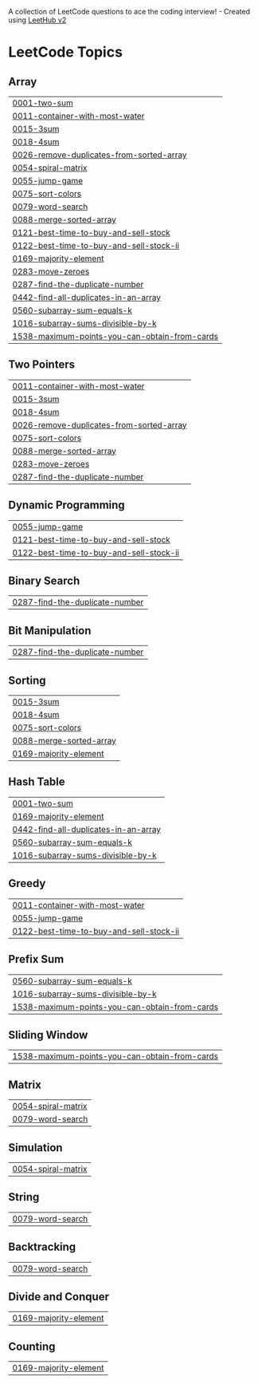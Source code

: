 A collection of LeetCode questions to ace the coding interview! - Created using [LeetHub v2](https://github.com/arunbhardwaj/LeetHub-2.0)
<!---LeetCode Topics Start-->
# LeetCode Topics
## Array
|  |
| ------- |
| [0001-two-sum](https://github.com/Dinkar12/-CrackYourPlacement/tree/master/0001-two-sum) |
| [0011-container-with-most-water](https://github.com/Dinkar12/-CrackYourPlacement/tree/master/0011-container-with-most-water) |
| [0015-3sum](https://github.com/Dinkar12/-CrackYourPlacement/tree/master/0015-3sum) |
| [0018-4sum](https://github.com/Dinkar12/-CrackYourPlacement/tree/master/0018-4sum) |
| [0026-remove-duplicates-from-sorted-array](https://github.com/Dinkar12/-CrackYourPlacement/tree/master/0026-remove-duplicates-from-sorted-array) |
| [0054-spiral-matrix](https://github.com/Dinkar12/-CrackYourPlacement/tree/master/0054-spiral-matrix) |
| [0055-jump-game](https://github.com/Dinkar12/-CrackYourPlacement/tree/master/0055-jump-game) |
| [0075-sort-colors](https://github.com/Dinkar12/-CrackYourPlacement/tree/master/0075-sort-colors) |
| [0079-word-search](https://github.com/Dinkar12/-CrackYourPlacement/tree/master/0079-word-search) |
| [0088-merge-sorted-array](https://github.com/Dinkar12/-CrackYourPlacement/tree/master/0088-merge-sorted-array) |
| [0121-best-time-to-buy-and-sell-stock](https://github.com/Dinkar12/-CrackYourPlacement/tree/master/0121-best-time-to-buy-and-sell-stock) |
| [0122-best-time-to-buy-and-sell-stock-ii](https://github.com/Dinkar12/-CrackYourPlacement/tree/master/0122-best-time-to-buy-and-sell-stock-ii) |
| [0169-majority-element](https://github.com/Dinkar12/-CrackYourPlacement/tree/master/0169-majority-element) |
| [0283-move-zeroes](https://github.com/Dinkar12/-CrackYourPlacement/tree/master/0283-move-zeroes) |
| [0287-find-the-duplicate-number](https://github.com/Dinkar12/-CrackYourPlacement/tree/master/0287-find-the-duplicate-number) |
| [0442-find-all-duplicates-in-an-array](https://github.com/Dinkar12/-CrackYourPlacement/tree/master/0442-find-all-duplicates-in-an-array) |
| [0560-subarray-sum-equals-k](https://github.com/Dinkar12/-CrackYourPlacement/tree/master/0560-subarray-sum-equals-k) |
| [1016-subarray-sums-divisible-by-k](https://github.com/Dinkar12/-CrackYourPlacement/tree/master/1016-subarray-sums-divisible-by-k) |
| [1538-maximum-points-you-can-obtain-from-cards](https://github.com/Dinkar12/-CrackYourPlacement/tree/master/1538-maximum-points-you-can-obtain-from-cards) |
## Two Pointers
|  |
| ------- |
| [0011-container-with-most-water](https://github.com/Dinkar12/-CrackYourPlacement/tree/master/0011-container-with-most-water) |
| [0015-3sum](https://github.com/Dinkar12/-CrackYourPlacement/tree/master/0015-3sum) |
| [0018-4sum](https://github.com/Dinkar12/-CrackYourPlacement/tree/master/0018-4sum) |
| [0026-remove-duplicates-from-sorted-array](https://github.com/Dinkar12/-CrackYourPlacement/tree/master/0026-remove-duplicates-from-sorted-array) |
| [0075-sort-colors](https://github.com/Dinkar12/-CrackYourPlacement/tree/master/0075-sort-colors) |
| [0088-merge-sorted-array](https://github.com/Dinkar12/-CrackYourPlacement/tree/master/0088-merge-sorted-array) |
| [0283-move-zeroes](https://github.com/Dinkar12/-CrackYourPlacement/tree/master/0283-move-zeroes) |
| [0287-find-the-duplicate-number](https://github.com/Dinkar12/-CrackYourPlacement/tree/master/0287-find-the-duplicate-number) |
## Dynamic Programming
|  |
| ------- |
| [0055-jump-game](https://github.com/Dinkar12/-CrackYourPlacement/tree/master/0055-jump-game) |
| [0121-best-time-to-buy-and-sell-stock](https://github.com/Dinkar12/-CrackYourPlacement/tree/master/0121-best-time-to-buy-and-sell-stock) |
| [0122-best-time-to-buy-and-sell-stock-ii](https://github.com/Dinkar12/-CrackYourPlacement/tree/master/0122-best-time-to-buy-and-sell-stock-ii) |
## Binary Search
|  |
| ------- |
| [0287-find-the-duplicate-number](https://github.com/Dinkar12/-CrackYourPlacement/tree/master/0287-find-the-duplicate-number) |
## Bit Manipulation
|  |
| ------- |
| [0287-find-the-duplicate-number](https://github.com/Dinkar12/-CrackYourPlacement/tree/master/0287-find-the-duplicate-number) |
## Sorting
|  |
| ------- |
| [0015-3sum](https://github.com/Dinkar12/-CrackYourPlacement/tree/master/0015-3sum) |
| [0018-4sum](https://github.com/Dinkar12/-CrackYourPlacement/tree/master/0018-4sum) |
| [0075-sort-colors](https://github.com/Dinkar12/-CrackYourPlacement/tree/master/0075-sort-colors) |
| [0088-merge-sorted-array](https://github.com/Dinkar12/-CrackYourPlacement/tree/master/0088-merge-sorted-array) |
| [0169-majority-element](https://github.com/Dinkar12/-CrackYourPlacement/tree/master/0169-majority-element) |
## Hash Table
|  |
| ------- |
| [0001-two-sum](https://github.com/Dinkar12/-CrackYourPlacement/tree/master/0001-two-sum) |
| [0169-majority-element](https://github.com/Dinkar12/-CrackYourPlacement/tree/master/0169-majority-element) |
| [0442-find-all-duplicates-in-an-array](https://github.com/Dinkar12/-CrackYourPlacement/tree/master/0442-find-all-duplicates-in-an-array) |
| [0560-subarray-sum-equals-k](https://github.com/Dinkar12/-CrackYourPlacement/tree/master/0560-subarray-sum-equals-k) |
| [1016-subarray-sums-divisible-by-k](https://github.com/Dinkar12/-CrackYourPlacement/tree/master/1016-subarray-sums-divisible-by-k) |
## Greedy
|  |
| ------- |
| [0011-container-with-most-water](https://github.com/Dinkar12/-CrackYourPlacement/tree/master/0011-container-with-most-water) |
| [0055-jump-game](https://github.com/Dinkar12/-CrackYourPlacement/tree/master/0055-jump-game) |
| [0122-best-time-to-buy-and-sell-stock-ii](https://github.com/Dinkar12/-CrackYourPlacement/tree/master/0122-best-time-to-buy-and-sell-stock-ii) |
## Prefix Sum
|  |
| ------- |
| [0560-subarray-sum-equals-k](https://github.com/Dinkar12/-CrackYourPlacement/tree/master/0560-subarray-sum-equals-k) |
| [1016-subarray-sums-divisible-by-k](https://github.com/Dinkar12/-CrackYourPlacement/tree/master/1016-subarray-sums-divisible-by-k) |
| [1538-maximum-points-you-can-obtain-from-cards](https://github.com/Dinkar12/-CrackYourPlacement/tree/master/1538-maximum-points-you-can-obtain-from-cards) |
## Sliding Window
|  |
| ------- |
| [1538-maximum-points-you-can-obtain-from-cards](https://github.com/Dinkar12/-CrackYourPlacement/tree/master/1538-maximum-points-you-can-obtain-from-cards) |
## Matrix
|  |
| ------- |
| [0054-spiral-matrix](https://github.com/Dinkar12/-CrackYourPlacement/tree/master/0054-spiral-matrix) |
| [0079-word-search](https://github.com/Dinkar12/-CrackYourPlacement/tree/master/0079-word-search) |
## Simulation
|  |
| ------- |
| [0054-spiral-matrix](https://github.com/Dinkar12/-CrackYourPlacement/tree/master/0054-spiral-matrix) |
## String
|  |
| ------- |
| [0079-word-search](https://github.com/Dinkar12/-CrackYourPlacement/tree/master/0079-word-search) |
## Backtracking
|  |
| ------- |
| [0079-word-search](https://github.com/Dinkar12/-CrackYourPlacement/tree/master/0079-word-search) |
## Divide and Conquer
|  |
| ------- |
| [0169-majority-element](https://github.com/Dinkar12/-CrackYourPlacement/tree/master/0169-majority-element) |
## Counting
|  |
| ------- |
| [0169-majority-element](https://github.com/Dinkar12/-CrackYourPlacement/tree/master/0169-majority-element) |
<!---LeetCode Topics End-->